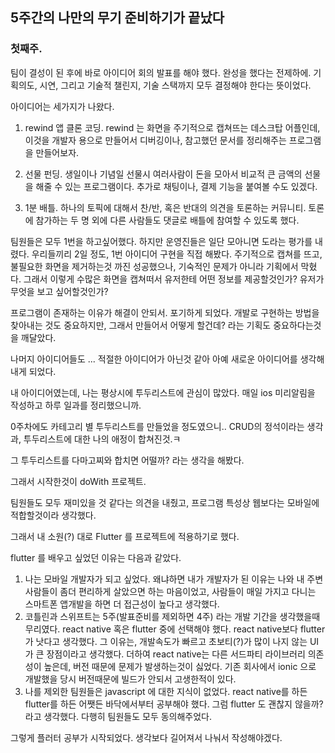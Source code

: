 ## 5주간의 나만의 무기 준비하기가 끝났다

### 첫째주.

팀이 결성이 된 후에 바로 아이디어 회의 발표를 해야 했다. 완성을 했다는 전제하에. 기획의도, 시연, 그리고 기술적 챌린지, 기술 스택까지 모두 결정해야 한다는 뜻이었다.

아이디어는 세가지가 나왔다.

1. rewind 앱 클론 코딩. rewind 는 화면을 주기적으로 캡쳐뜨는 데스크탑 어플인데, 이것을 개발자 용으로 만들어서 디버깅이나, 참고했던 문서를 정리해주는 프로그램을 만들어보자.

2. 선물 펀딩. 생일이나 기념일 선물시 여러사람이 돈을 모아서 비교적 큰 금액의 선물을 해줄 수 있는 프로그램이다. 추가로 채팅이나, 결제 기능을 붙여볼 수도 있겠다.

3. 1분 배틀. 하나의 토픽에 대해서 찬/반, 혹은 반대의 의견을 토론하는 커뮤니티. 토론에 참가하는 두 명 외에 다른 사람들도 댓글로 배틀에 참여할 수 있도록 했다.

팀원들은 모두 1번을 하고싶어했다. 하지만 운영진들은 일단 모아니면 도라는 평가를 내렸다. 우리들끼리 2일 정도, 1번 아이디어 구현을 직접 해봤다. 주기적으로 캡쳐를 뜨고, 불필요한 화면을 제거하는것 까진 성공했으나, 기숙적인 문제가 아니라 기획에서 막혔다. 그래서 이렇게 수많은 화면을 캡쳐떠서 유저한테 어떤 정보를 제공할것인가? 유저가 무엇을 보고 싶어할것인가?

프로그램이 존재하는 이유가 해결이 안되서. 포기하게 되었다. 개발로 구현하는 방법을 찾아내는 것도 중요하지만, 그래서 만들어서 어떻게 할건데? 라는 기획도 중요하다는것을 깨달았다.

나머지 아이디어들도 ... 적절한 아이디어가 아닌것 같아 아예 새로운 아이디어를 생각해 내게 되었다.

내 아이디어였는데, 나는 평상시에 투두리스트에 관심이 많았다. 매일 ios 미리알림을 작성하고 하루 일과를 정리했으니까.

0주차에도 카테고리 별 투두리스트를 만들었을 정도였으니.. CRUD의 정석이라는 생각과, 투두리스트에 대한 나의 애정이 합쳐진것.ㅋ

그 투두리스트를 다마고찌와 합치면 어떨까? 라는 생각을 해봤다.

그래서 시작한것이 doWith 프로젝트.

팀원들도 모두 재미있을 것 같다는 의견을 내줬고, 프로그램 특성상 웹보다는 모바일에 적합할것이라 생각했다.

그래서 내 소원(?) 대로 Flutter 를 프로젝트에 적용하기로 했다.

flutter 를 배우고 싶었던 이유는 다음과 같았다.

1. 나는 모바일 개발자가 되고 싶었다. 왜냐하면 내가 개발자가 된 이유는 나와 내 주변사람들이 좀더 편리하게 살았으면 하는 마음이었고, 사람들이 매일 가지고 다니는 스마트폰 앱개발을 하면 더 접근성이 높다고 생각했다.
2. 코틀린과 스위프트는 5주(발표준비를 제외하면 4주) 라는 개발 기간을 생각했을때 무리였다. react native 혹은 flutter 중에 선택해야 했다. react native보다 flutter 가 낫다고 생각했다. 그 이유는, 개발속도가 빠르고 초보티(?)가 많이 나지 않는 UI 가 큰 장점이라고 생각했다. 더하여 react native는 다른 서드파티 라이브러리 의존성이 높은데, 버전 때문에 문제가 발생하는것이 싫었다. 기존 회사에서 ionic 으로 개발했을 당시 버전때문에 빌드가 안되서 고생한적이 있다.
3. 나를 제외한 팀원들은 javascript 에 대한 지식이 없었다. react native를 하든 flutter를 하든 어쨋든 바닥에서부터 공부해야 했다. 그럼 flutter 도 괜찮지 않을까? 라고 생각했다. 다행히 팀원들도 모두 동의해주었다.

그렇게 플러터 공부가 시작되었다.
생각보다 길어져서 나눠서 작성해야겠다.
